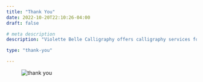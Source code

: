 ```yaml
---
title: "Thank You"
date: 2022-10-20T22:10:26-04:00
draft: false

# meta description
description: "Violette Belle Calligraphy offers calligraphy services for personal stationery, weddings, and other life events."

type: "thank-you"

---
```

<figure>
  <img src="/images/thank-you.png" alt="thank you">
</figure>